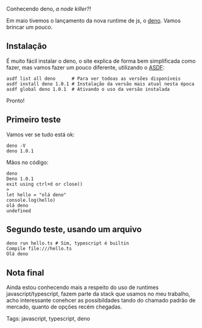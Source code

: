 Conhecendo deno, *a node killer?!*

Em maio tivemos o lançamento da nova runtime de js, o [deno](https://deno.land/). Vamos brincar um pouco.

## Instalação

É muito fácil instalar o deno, o site explica de forma bem simplificada como fazer, mas vamos fazer um pouco diferente, utilizando o [ASDF](https://asdf-vm.com):

	asdf list all deno      # Para ver todoas as versões disponíveis
	asdf install deno 1.0.1 # Instalação da versão mais atual nesta época
	asdf global deno 1.0.1  # Ativando o uso da versão instalada

Pronto!

## Primeiro teste

Vamos ver se tudo está ok:

	deno -V
	deno 1.0.1

Mãos no código:

	deno
	Deno 1.0.1
	exit using ctrl+d or close()
	> 
	let hello = "olá deno"
	console.log(hello)
	olá deno
	undefined

## Segundo teste, usando um arquivo

	deno run hello.ts # Sim, typescript é builtin
	Compile file:///hello.ts
	Olá deno

## Nota final

Ainda estou conhecendo mais a respeito do uso de runtimes javascript/typescript, fazem parte da stack que usamos no meu trabalho, acho interessante conehcer as possibildades tando do chamado padrão de mercado, quanto de opções recém chegadas.
	
	
Tags: javascript, typescript, deno
